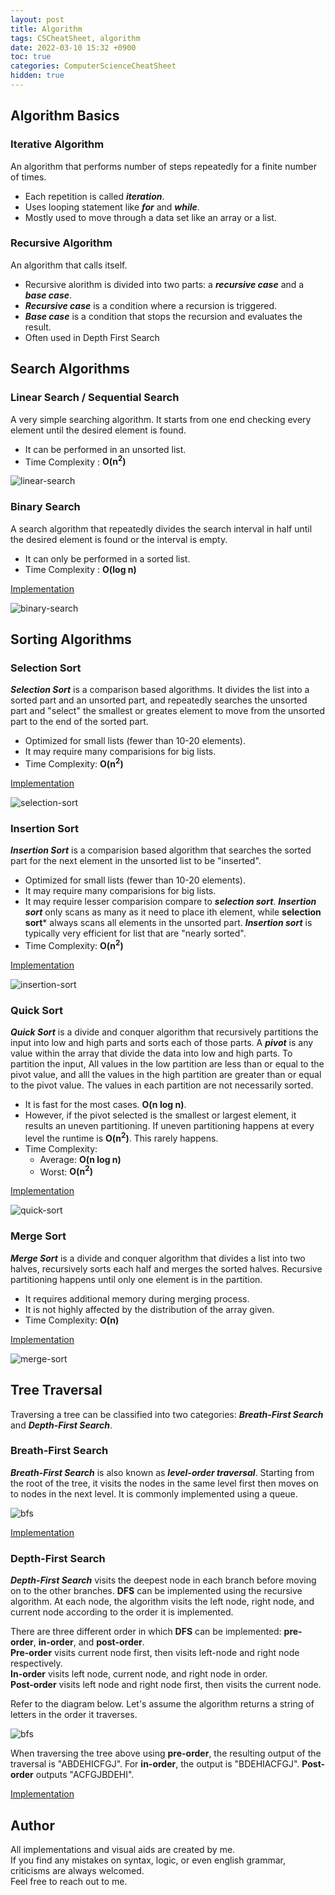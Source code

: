 ```yaml
---
layout: post
title: Algorithm
tags: CSCheatSheet, algorithm
date: 2022-03-10 15:32 +0900
toc: true
categories: ComputerScienceCheatSheet
hidden: true
---
```


## Algorithm Basics
### Iterative Algorithm
An algorithm that performs number of steps repeatedly for a finite number of times. 
* Each repetition is called ***iteration***.
* Uses looping statement like ***for*** and ***while***.
* Mostly used to move through a data set like an array or a list. 


### Recursive Algorithm
An algorithm that calls itself.
* Recursive alorithm is divided into two parts: a ***recursive case*** and a ***base case***.
* ***Recursive case*** is a condition where a recursion is triggered.
* ***Base case*** is a condition that stops the recursion and evaluates the result.
* Often used in Depth First Search


## Search Algorithms
### Linear Search / Sequential Search
A very simple searching algorithm. It starts from one end checking every element until the desired element is found.
* It can be performed in an unsorted list.
* Time Complexity : **O(n<sup>2</sup>)**

![linear-search](https://kwangjong.github.io/CSCheatSheet/img/linear-search.gif)


### Binary Search
A search algorithm that repeatedly divides the search interval in half until the desired element is found or the interval is empty.
* It can only be performed in a sorted list.
* Time Complexity : **O(log n)**

[Implementation](https://github.com/Kwangjong/CSCheatSheet/blob/main/implementation/binary-search.py)

![binary-search](https://kwangjong.github.io/CSCheatSheet/img/binary-search.gif)
  
  
## Sorting Algorithms
### Selection Sort
***Selection Sort*** is a comparison based algorithms. It divides the list into a sorted part and an unsorted part, and repeatedly searches the unsorted part and "select" the smallest or greates element to move from the unsorted part to the end of the sorted part.
* Optimized for small lists (fewer than 10-20 elements).
* It may require many comparisions for big lists.
* Time Complexity: **O(n<sup>2</sup>)**

[Implementation](https://github.com/Kwangjong/CSCheatSheet/blob/main/implementation/selection-sort.py)

![selection-sort](https://kwangjong.github.io/CSCheatSheet/img/selection-sort.gif)


### Insertion Sort
***Insertion Sort*** is a comparision based algorithm that searches the sorted part for the next element in the unsorted list to be "inserted".
* Optimized for small lists (fewer than 10-20 elements).
* It may require many comparisions for big lists.
* It may require lesser comparision compare to ***selection sort***. ***Insertion sort*** only scans as many as it need to place ith element, while **selection sort*** always scans all elements in the unsorted part. ***Insertion sort*** is typically very efficient for list that are "nearly sorted".
* Time Complexity: **O(n<sup>2</sup>)**

[Implementation](https://github.com/Kwangjong/CSCheatSheet/blob/main/implementation/insertion-sort.py)

![insertion-sort](https://kwangjong.github.io/CSCheatSheet/img/insertion-sort.gif)


### Quick Sort
***Quick Sort*** is a divide and conquer algorithm that recursively partitions the input into low and high parts and sorts each of those parts. A ***pivot*** is any value within the array that divide the data into low and high parts. To partition the input, All values in the low partition are less than or equal to the pivot value, and alll the values in the high partition are greater than or equal to the pivot value. The values in each partition are not necessarily sorted.
* It is fast for the most cases. **O(n log n)**.
* However, if the pivot selected is the smallest or largest element, it results an uneven partitioning. If uneven partitioning happens at every level the runtime is **O(n<sup>2</sup>)**. This rarely happens.
* Time Complexity:
  * Average: **O(n log n)**
  * Worst: **O(n<sup>2</sup>)**

[Implementation](https://github.com/Kwangjong/CSCheatSheet/blob/main/implementation/quick-sort.py)

![quick-sort](https://kwangjong.github.io/CSCheatSheet/img/quick-sort.gif)


### Merge Sort
***Merge Sort*** is a divide and conquer algorithm that divides a list into two halves, recursively sorts each half and merges the sorted halves. Recursive partitioning happens until only one element is in the partition.
* It requires additional memory during merging process.
* It is not highly affected by the distribution of the array given.
* Time Complexity: **O(n)**

[Implementation](https://github.com/Kwangjong/CSCheatSheet/blob/main/implementation/merge-sort.py)

![merge-sort](https://kwangjong.github.io/CSCheatSheet/img/merge-sort.gif)


## Tree Traversal
Traversing a tree can be classified into two categories: ***Breath-First Search*** and ***Depth-First Search***.

### Breath-First Search
***Breath-First Search*** is also known as ***level-order traversal***. Starting from the root of the tree, it visits the nodes in the same level first then moves on to nodes in the next level. It is commonly implemented using a queue.

![bfs](https://kwangjong.github.io/CSCheatSheet/img/bfs.png)

[Implementation](https://github.com/Kwangjong/CSCheatSheet/blob/main/implementation/tree-traversal.py)

### Depth-First Search
***Depth-First Search*** visits the deepest node in each branch before moving on to the other branches. **DFS** can be implemented using the recursive algorithm. At each node, the algorithm visits the left node, right node, and current node according to the order it is implemented. 

There are three different order in which **DFS** can be implemented: **pre-order**, **in-order**, and **post-order**.<br/>
**Pre-order** visits current node first, then visits left-node and right node respectively.<br/>
**In-order** visits left node, current node, and right node in order.<br/>
**Post-order** visits left node and right node first, then visits the current node. 

Refer to the diagram below. Let's assume the algorithm returns a string of letters in the order it traverses. 

![bfs](https://kwangjong.github.io/CSCheatSheet/img/bfs.png)

When traversing the tree above using **pre-order**, the resulting output of the traversal is "ABDEHICFGJ". For **in-order**, the output is "BDEHIACFGJ". **Post-order** outputs "ACFGJBDEHI".

[Implementation](https://github.com/Kwangjong/CSCheatSheet/blob/main/implementation/tree-traversal.py)


## Author
All implementations and visual aids are created by me.<br/>
If you find any mistakes on syntax, logic, or even english grammar, criticisms are always welcomed.<br/> 
Feel free to reach out to me.
